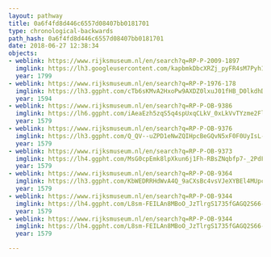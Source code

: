 ```yaml
---
layout: pathway
title: 0a6f4fd8d446c6557d08407bb0181701
type: chronological-backwards
path_hash: 0a6f4fd8d446c6557d08407bb0181701
date: 2018-06-27 12:38:34
objects:
- weblink: https://www.rijksmuseum.nl/en/search?q=RP-P-2009-1897
  imglink: https://lh3.googleusercontent.com/kapbmkDbcXRZj_pyFR4sM7Pyh1Q1VQKcOvwdeE9vUruyYtgbQhYjb0Zo4allIFpYutiRT4-dDashKmAkGEp80RaI8w=s200
  year: 1799
- weblink: https://www.rijksmuseum.nl/en/search?q=RP-P-1976-178
  imglink: https://lh3.ggpht.com/cTb6sKMvA2HxoPw9AXDZ0lxuJ01fHB_D0lkdhD8k8nZqKGafRYnj-F-cPTOc5JCVnPLTMs5ss2rbYHtcRC7NqLN3MjU=s200
  year: 1594
- weblink: https://www.rijksmuseum.nl/en/search?q=RP-P-OB-9386
  imglink: https://lh6.ggpht.com/iAeaEzh5zqS5q4spUxqCLkV_0xLkVvTYzme2Fl_ZV4s1LIIZDe2aLdbTgshvXFRkxzPbBmvQS8Kl0AMkwN5zZNXIhSQ=s200
  year: 1579
- weblink: https://www.rijksmuseum.nl/en/search?q=RP-P-OB-9376
  imglink: https://lh3.ggpht.com/Q_QV--uZPD1eNwZQIHpcBeGQvN5xF0F0UyIsL-azXq9-malyZu5_VWnhUgZSpcZsp2y0L8kI9g6-Pn_gMHxaK1d0oYE=s200
  year: 1579
- weblink: https://www.rijksmuseum.nl/en/search?q=RP-P-OB-9373
  imglink: https://lh4.ggpht.com/MsG0cpEmk8lpXkun6j1Fh-RBsZNqbfp7-_2PdFpj9YGn7jKk4-AhCiGiM5jBiJ1zidw11dMBB_PRQ1-tXwyp3WpEUZE=s200
  year: 1579
- weblink: https://www.rijksmuseum.nl/en/search?q=RP-P-OB-9364
  imglink: https://lh3.ggpht.com/KbWEDRRHdWvA4Q_9aCXsBc4vsVJeXYBEl4MUpcrRGhZ7Ro0EvZ2zT8mWy0WfMEdQ6IDLA1Y0DeEcGxFBws_WTDV0cO8=s200
  year: 1579
- weblink: https://www.rijksmuseum.nl/en/search?q=RP-P-OB-9344
  imglink: https://lh4.ggpht.com/L8sm-FEILAn8MBoO_JzTlrgS1735fGAGQ2S66-gKHiGFJjNknrSLK33ros8DaaUuLWjCOTjBbjoitN_DOYT2rzsCuVet=s200
  year: 1579
- weblink: https://www.rijksmuseum.nl/en/search?q=RP-P-OB-9344
  imglink: https://lh4.ggpht.com/L8sm-FEILAn8MBoO_JzTlrgS1735fGAGQ2S66-gKHiGFJjNknrSLK33ros8DaaUuLWjCOTjBbjoitN_DOYT2rzsCuVet=s200
  year: 1579

---
```

